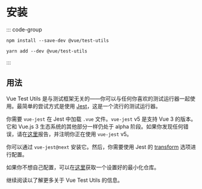 # 安装

::: code-group

```shell [npm]
npm install --save-dev @vue/test-utils
```

```shell [yarn]
yarn add --dev @vue/test-utils
```

:::

## 用法

Vue Test Utils 是与测试框架无关的——你可以与任何你喜欢的测试运行器一起使用。最简单的尝试方式是使用 [Jest](https://jestjs.io/)，这是一个流行的测试运行器。

你需要 `vue-jest` 在 Jest 中加载 `.vue` 文件。`vue-jest` v5 是支持 Vue 3 的版本。它和 Vue.js 3 生态系统的其他部分一样仍处于 alpha 阶段。如果你发现任何错误，请在[这里](https://github.com/vuejs/vue-jest/)报告，并注明你正在使用 `vue-jest` v5。

你可以通过 `vue-jest@next` 安装它。然后，你需要使用 Jest 的 [transform](https://jestjs.io/docs/en/configuration#transform-objectstring-pathtotransformer--pathtotransformer-object) 选项进行配置。

如果你不想自己配置，可以在[这里](https://github.com/lmiller1990/vtu-next-demo)获取一个设置好的最小化仓库。

继续阅读以了解更多关于 Vue Test Utils 的信息。
